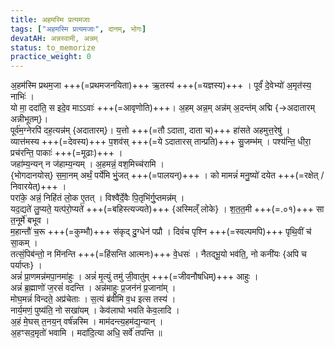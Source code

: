 ```yaml
---
title: अहमस्मि प्रत्यमजाः
tags: ["अहमस्मि प्रत्यमजाः", दानम्, भोगः]
devatAH: अन्नस्वामी, अन्नम्
status: to_memorize
practice_weight: 0
---
```

अ॒हम॑स्मि प्रथम॒जा +++(=प्रथमजनयिता)+++ ऋ॒तस्य॑ +++(=यज्ञस्य)+++ । पूर्वं॑ दे॒वेभ्यो॑ अ॒मृत॑स्य॒  नाभिः॑ ।  
यो मा॒ ददा॑ति॒ स इदे॒व माऽऽवाः॑ +++(=आवृणोति)+++। अ॒हम् अन्न॒म् अन्न॑म् अ॒दन्त॑म् अद्मि {→अदातारम् अन्नीभूतम्}।  
पूर्व॑म॒ग्नेरपि॑ दह॒त्यन्न॑म् {अदातारम्}। य॒त्तो +++(=तौ ऽदाता, दाता च)+++ हा॑सते अहमुत्त॒रेषु॑ ।  
व्यात्त॑मस्य +++(=देवस्य)+++  प॒शव॑स् +++(=ये ऽदातारस् तान्प्रति)+++ सु॒जम्भ॑म् । पश्य॑न्ति॒ धीरा॒ प्रच॑रन्ति॒ पाकाः॑ +++(=मूढाः)+++ ।  
जहा॑म्य॒न्यन् न ज॑हाम्य॒न्यम् । अ॒हमन्नं॒ वश॒मिच्च॑रामि ।  
{भोगदानयोस्} स॒मा॒नम् अर्थं॒ पर्ये॑मि भुं॒जत् +++(=पालयन्)+++ । को मामन्नं॑ मनु॒ष्यो॑ दयेत +++(=रक्षेत् / निवारयेत्)+++ ।  
परा॑के॒ अन्नं॒ निहि॑तं लो॒क ए॒तत् । विश्वै॑र्दे॒वैः पि॒तृभि॑र्गु॒प्तमन्न॑म् ।  
यद॒द्यते॑ लु॒प्यते॒ यत्प॑रो॒प्यते॑ +++(=बहिस्त्यज्यते)+++ {अस्मिल्ँ लोके} । श॒त॒त॒मी +++(=.०१)+++ सा त॒नूर्मे॑ बभूव ।  
म॒हान्तौ॑ च॒रू +++(=कुम्भौ)+++ स॑कृद् दु॒ग्धेन॑ पप्रौ । दिवं॑च पृश्नि +++(=स्वल्पमपि)+++ पृथि॒वीं च॑ सा॒कम् ।  
तत्सं॒पिब॑न्तो॒ न मि॑नन्ति +++(=हिंसन्ति आत्मनः)+++ वे॒धसः॑ । नैतद्भू॒यो भव॑ति॒, नो कनी॑यः {अपि च पर्याप्तः} ।  
अन्नं॑ प्रा॒णमन्न॑मपा॒नमा॑हुः । अन्नं॑ मृ॒त्युं तमु॑ जी॒वातु॑म् +++(=जीवनौषधिम्)+++ आहुः ।  
अन्नं॑ ब्र॒ह्माणो॑ ज॒रसं॑ वदन्ति । अन्न॑माहुः प्र॒जन॑नं प्र॒जाना॑म् ।  
मोघ॒मन्नं॑ विन्दते॒ अप्र॑चेताः । स॒त्यं ब्र॑वीमि व॒ध इत्स तस्य॑ ।  
नार्य॒मणं॒ पुष्य॑ति॒ नो सखा॑यम् । केव॑लाघो भवति केव॒लादि ।  
अ॒हं मे॒घस् त॒नय॒न् वर्ष॑न्नस्मि । माम॑दन्त्य॒हम॑द्य॒न्यान् ।  
अ॒हꣳसद॒मृतो॑ भवामि । मदा॑दि॒त्या अधि॒ सर्वे॑ तपन्ति ॥
